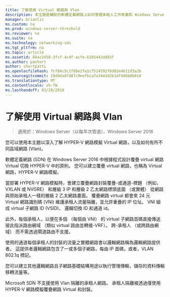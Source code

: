 ```yaml
---
title: 了解使用 Virtual 網路與 Vlan
description: 本主題是輔助的軟體定義網路上如何管理承租人工作負載和 Windows Server 2016 Virtual 網路的一部分。
manager: brianlic
ms.custom: na
ms.prod: windows-server-threshold
ms.reviewer: na
ms.suite: na
ms.technology: networking-sdn
ms.tgt_pltfrm: na
ms.topic: article
ms.assetid: 84ac2458-3fcf-4c4f-acfe-6105443dd83f
ms.author: pashort
author: shortpatti
ms.openlocfilehash: fcf84c5c1f0be2fa1c7524592f8d02e4b11d3a2b
ms.sourcegitcommit: 19d9da87d87c9eefbca7a3443d2b1df486b0b010
ms.translationtype: MT
ms.contentlocale: zh-TW
ms.lasthandoff: 03/28/2018
---
```

# <a name="understanding-usage-of-virtual-networks-and-vlans"></a>了解使用 Virtual 網路與 Vlan

>適用於：Windows Server（以每年次管道）、Windows Server 2016

您可以使用本主題以深入了解 HYPER-V 網路模擬 Virtual 網路，以及如何有所不同區域網路 (Vlan)。  
  
軟體定義網路 (SDN) 在 Windows Server 2016 中根據程式設計覆疊 virtual 網路 Virtual 切換 HYPER-V 中的原則。 您可以建立覆疊 virtual 網路，也稱為 Virtual 網路，HYPER-V 網路模擬。   
  
當部署 HYPER-V 網路模擬時，會建立覆疊網路封裝覆疊-或通道-標題 （例如，VXLAN 或 NVGRE） 和層級 3 IP 和層級 2 乙太網路標頭底圖 （或實體） 從網路與原始承租人一樣的層級 2 乙太網路畫面。 覆疊網路 virtual 都會來 24 元 Virtual 網路識別碼 (VNI) 維護承租人流量隔離，並允許重疊的 IP 位址。 VNI 組成 virtual 子網路 ID (VSID)、 邏輯切換 ID 和通道 id。  
  
此外，每個承租人，以便在多個 （每個由 VNI） 的 virtual 子網路首碼直接傳送彼此指派路由網域 （類似 virtual 路由並轉接-VRF）。 跨-承租人 （或跨路由網域） 而不需透過閘道路由不支援。   
  
使用的通道每個承租人的封裝的流量之實體網路會以邏輯網路稱為邏輯網路提供者。 這提供者邏輯網路包含了一或多個子網路，每由 IP 首碼，或者，VLAN 802.1q 標記。  
  
您可以建立其他邏輯網路且子網路基礎結構用途以執行管理傳輸，儲存的資料傳輸移轉流量等。  
  
Microsoft SDN 不支援使用 Vlan 隔離的承租人網路。 承租人隔離被透過僅使用 HYPER-V 網路模擬覆疊網路 Virtual 和封裝。 



